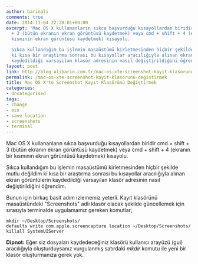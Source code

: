 ```yaml
---
author: barinali
comments: true
date: 2014-11-04 22:28:01+00:00
excerpt: 'Mac OS X kullananların sıkca başvurduğu kısayollardan biridir cmd + shift
  + 3 (bütün ekranın ekran görüntüsü kaydetmek) veya cmd + shift + 4 (ekranın bir
  kısmının ekran görüntüsü kaydetmek) kısayolu.

  Sıkca kullandığım bu işlemin masaüstümü kirletmesinden hiçbir şekilde mutlu değildim
  ki kısa bir araştırma sonrası bu kısayollar aracılığıyla alınan ekran görüntülerin
  kaydedildiği varsayılan klasör adresinin nasıl değiştirildiğini öğrendim.'
layout: post
link: http://blog.alibarin.com.tr/mac-os-xte-screenshot-kayit-klasorunu-degistirmek
permalink: /mac-os-xte-screenshot-kayit-klasorunu-degistirmek
title: Mac OS X'te Screenshot Kayıt Klasörünü Değiştirmek
categories:
- Uncategorised
tags:
- change
- osx
- save location
- screenshots
- terminal
---
```


Mac OS X kullananların sıkca başvurduğu kısayollardan biridir cmd + shift + 3 (bütün ekranın ekran görüntüsü kaydetmek) veya cmd + shift + 4 (ekranın bir kısmının ekran görüntüsü kaydetmek) kısayolu.

Sıkca kullandığım bu işlemin masaüstümü kirletmesinden hiçbir şekilde mutlu değildim ki kısa bir araştırma sonrası bu kısayollar aracılığıyla alınan ekran görüntülerin kaydedildiği varsayılan klasör adresinin nasıl değiştirildiğini öğrendim.

Bunun için birkaç basit adım izlememiz yeterli. Kayıt klasörünü masaüstündeki "Screenshots" adlı klasör olacak şekilde güncellemek için sırasıyla terminalde uygulamamız gereken komutlar;


    mkdir ~/Desktop/Screenshots/
    defaults write com.apple.screencapture location ~/Desktop/Screenshots/
    killall SystemUIServer


**Dipnot:** Eğer siz dosyaları kaydedeceğiniz klasörü kullanıcı arayüzü (gui) aracılığıyla oluşturduysanız vurgulanmış satırdaki _mkdir_ komutu ile yeni bir klasör oluşturmanıza gerek yok.
